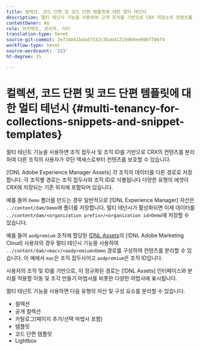 ```yaml
---
title: 컬렉션, 코드 단편 및 코드 단편 템플릿에 대한 멀티 테넌시
description: 멀티 테넌시 기능을 사용하여 고객 조직을 기반으로 CRX 저장소의 컨텐츠를 분리하여 무단 액세스를 방지하는 방법을 살펴봅니다.
contentOwner: AG
role: 아키텍트, 관리자, 리더
translation-type: tm+mt
source-git-commit: 2e734041bdad7332c35ab41215069ee696f786f4
workflow-type: tm+mt
source-wordcount: '223'
ht-degree: 1%

---
```



# 컬렉션, 코드 단편 및 코드 단편 템플릿에 대한 멀티 테넌시 {#multi-tenancy-for-collections-snippets-and-snippet-templates}

멀티 테넌트 기능을 사용하면 조직 접두사 및 조직 ID를 기반으로 CRX의 컨텐츠를 분리하여 다른 조직의 사용자가 무단 액세스로부터 컨텐츠를 보호할 수 있습니다.

[!DNL Adobe Experience Manager Assets] 각 조직의 데이터를 다른 경로로 저장합니다. 각 조직별 경로는 조직 접두사와 조직 ID로 식별됩니다
다양한 유형의 에셋이 CRX에 저장되는 기존 위치에 포함되어 있습니다.

예를 들어 `Demo` 폴더를 만드는 경우 일반적으로 [!DNL Experience Manager] 자산은 `../content/dam/Demo`에 폴더를 저장합니다. 멀티 테넌시가 활성화되면 이제 데이터를 `../content/dam/<organization prefix>/<organization id>Demo`에 저장할 수 있습니다.

예를 들어 `aodpremium` 조직에 할당된 [!DNL Assets](주문형)의 [!DNL Adobe Marketing Cloud] 사용자의 경우 멀티 테넌시 기능을 사용하여 `../content/dam/<mac>/<aodpremium>Demo` 경로를 구성하여 컨텐츠를 분리할 수 있습니다. 이 예에서 `mac`은 조직 접두사이고 `aodpremium`은 조직 ID입니다.

사용자의 조직 및 ID를 기반으로, 이 정규화된 경로는 [!DNL Assets] 인터페이스와 분리를 적용할 이동 및 조각 만들기 마법사를 비롯한 다양한 마법사에 표시됩니다.

멀티 테넌트 기능을 사용하면 다음 유형의 자산 및 구성 요소를 분리할 수 있습니다.

* 컬렉션
* 공개 컬렉션
* 카탈로그(페이지 추가/선택 마법사 포함)
* 템플릿
* 코드 단편 템플릿
* Lightbox
